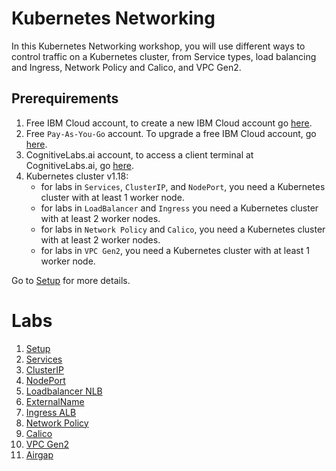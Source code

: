 # Kubernetes Networking

In this Kubernetes Networking workshop, you will use different ways to control traffic on a Kubernetes cluster, from Service types, load balancing and Ingress, Network Policy and Calico, and VPC Gen2.

## Prerequirements

1. Free IBM Cloud account, to create a new IBM Cloud account go [here](https://ibm.github.io/workshop-setup/NEWACCOUNT/).
1. Free `Pay-As-You-Go` account. To upgrade a free IBM Cloud account, go [here](https://ibm.github.io/workshop-setup/PAYASYOUGO/).
1. CognitiveLabs.ai account, to access a client terminal at CognitiveLabs.ai, go [here](https://ibm.github.io/workshop-setup/COGNITIVECLASS/).
1. Kubernetes cluster v1.18:
    - for labs in `Services`, `ClusterIP`, and `NodePort`, you need a Kubernetes cluster with at least 1 worker node.
    - for labs in  `LoadBalancer` and `Ingress` you need a Kubernetes cluster with at least 2 worker nodes.
    - for labs in `Network Policy` and `Calico`, you need a Kubernetes cluster with at least 2 worker nodes.
    - for labs in `VPC Gen2`, you need a Kubernetes cluster with at least 1 worker node.

Go to [Setup](setup.md) for more details.

# Labs

1. [Setup](setup.md)
2. [Services](services.md)
3. [ClusterIP](clusterip.md)
4. [NodePort](nodeport.md)
5. [Loadbalancer NLB](loadbalancer.md)
6. [ExternalName](externalname.md)
7. [Ingress ALB](ingress-alb.md)
8. [Network Policy](networkpolicy.md) 
9. [Calico](calico.md)
10. [VPC Gen2](vpcgen2.md)
11. [Airgap](airgap.md)